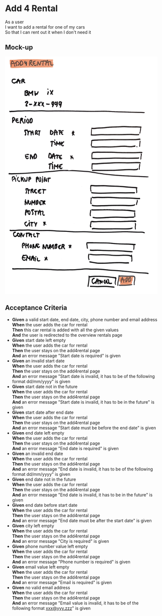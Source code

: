 # Add 4 Rental

As a user\
I want to add a rental for one of my cars\
So that I can rent out it when I don't need it

## Mock-up

<a href="./mockups/add4rental.jpg">
    <img src="./mockups/add4rental.jpg">
</a>

## Acceptance Criteria
* **Given** a valid start date, end date, city, phone number and email address\
**When** the user adds the car for rental\
**Then** this car rental is added with all the given values\
**And** the user is redirected to the overview rentals page
* **Given** start date left empty\
**When** the user adds the car for rental\
**Then** the user stays on the add4rental page\
**And** an error message "Start date is required" is given
* **Given** an invalid start date\
**When** the user adds the car for rental\
**Then** the user stays on the add4rental page\
**And** an error message "Start date is invalid, it has to be of the following format dd/mm/yyyy" is given
* **Given** start date not in the future\
**When** the user adds the car for rental\
**Then** the user stays on the add4rental page\
**And** an error message "Start date is invalid, it has to be in the future" is given
* **Given** start date after end date\
**When** the user adds the car for rental\
**Then** the user stays on the add4rental page\
**And** an error message "Start date must be before the end date" is given
* **Given** end date left empty\
**When** the user adds the car for rental\
**Then** the user stays on the add4rental page\
**And** an error message "End date is required" is given
* **Given** an invalid end date\
**When** the user adds the car for rental\
**Then** the user stays on the add4rental page\
**And** an error message "End date is invalid, it has to be of the following format dd/mm/yyyy" is given
* **Given** end date not in the future\
**When** the user adds the car for rental\
**Then** the user stays on the add4rental page\
**And** an error message "End date is invalid, it has to be in the future" is given
* **Given** end date before start date\
**When** the user adds the car for rental\
**Then** the user stays on the add4rental page\
**And** an error message "End date must be after the start date" is given
* **Given** city left empty\
**When** the user adds the car for rental\
**Then** the user stays on the add4rental page\
**And** an error message "City is required" is given
* **Given** phone number value left empty\
**When** the user adds the car for rental\
**Then** the user stays on the add4rental page\
**And** an error message "Phone number is required" is given
* **Given** email value left empty\
**When** the user adds the car for rental\
**Then** the user stays on the add4rental page\
**And** an error message "Email is required" is given
* **Given** no valid email address\
**When** the user adds the car for rental\
**Then** the user stays on the add4rental page\
**And** an error message "Email value is invalid, it has to be of the following format xxx@yyy.zzz" is given
